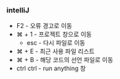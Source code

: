 ### intelliJ
- F2 - 오류 경고로 이동
- ⌘ + 1 - 프로젝트 창으로 이동
  - esc - 다시 파일로 이동
- ⌘ + E - 최근 사용 파일 리스트
- ⌘ + B - 해당 코드의 선언 파일로 이동
- ctrl ctrl - run anything 창
